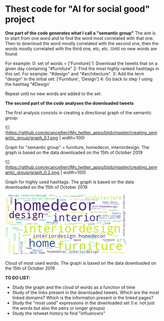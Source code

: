 # Thest code for "AI for social good" project

**One part of the code generates what I call a "semantic group"**
The aim is to start from one word and to find the word most correlated with that one.
Then to download the word mostly correlated with the second one, then the words mostly correlated with the third one, etc, etc.
Until no new words are found.

For example:
0: set of words = ['Furniture]
1: Download the tweets that on a given day containing "#furniture"
2: Find the most highly ranked hashtags in this set. For example: "#design" and "#architecture".
3: Add the term "design" in the initial set: ['Furniture', 'Design']
4: Go back to step 1 using the hashtag "#Design'

Repeat until no new words are added to the set.

**The second part of the code analyses the downloaded tweets**
<p>
The first analysis consists in creating a directional graph of the semantic group:

![](https://github.com/ecancellieri/My_twitter_apps/blob/master/creating_semantic_group/graph_0.1.png | width=100)
<p>
Graph for "semantic group" = furniture, homedecor, interiordesign. The graph is based on the data downloaded on the 15th of October 2019

![](https://github.com/ecancellieri/My_twitter_apps/blob/master/creating_semantic_group/graph_0.2.png | width=100)
<p>
Graph for highly used hashtags. The graph is based on the data downloaded on the 15th of October 2019

![](https://github.com/ecancellieri/My_twitter_apps/blob/master/creating_semantic_group/cloud_of_words_0.1.png)
<p>
Cloud of most used words. The graph is based on the data downloaded on the 15th of October 2019


**TO DO LIST:**
- Study the graph and the cloud of words as a function of time
- Study of the links present in the downloaded tweets. Which are the most linked domains? Which is the information present in the linked pages?
- Study the "most used" expressions in the downloaded set (I.e. not just the words but also the pairs or longer groups)
- Study the retweet history to find "influencers"
